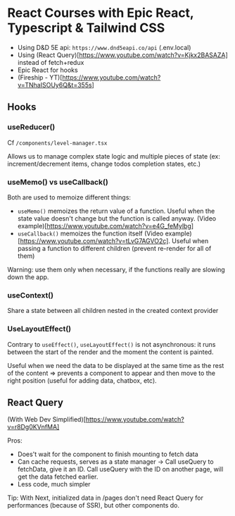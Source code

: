 # React Courses with Epic React, Typescript & Tailwind CSS

- Using D&D 5E api: `https://www.dnd5eapi.co/api` (.env.local)
- Using (React Query)[https://www.youtube.com/watch?v=Kjkx2BASAZA] instead of fetch+redux
- Epic React for hooks
- (Fireship - YT)[https://www.youtube.com/watch?v=TNhaISOUy6Q&t=355s]

## Hooks

### useReducer()

Cf `/components/level-manager.tsx`

Allows us to manage complex state logic and multiple pieces of state (ex: increment/decrement items, change todos completion states, etc.)

### useMemo() vs useCallback()

Both are used to memoize different things:

- `useMemo()` memoizes the return value of a function. Useful when the state value doesn't change but the function is called anyway. (Video example)[https://www.youtube.com/watch?v=e4G_feMylbg]
- `useCallback()` memoizes the function itself (Video example)[https://www.youtube.com/watch?v=tLvG7AGVO2c]. Useful when passing a function to different children (prevent re-render for all of them)

Warning: use them only when necessary, if the functions really are slowing down the app.

### useContext()

Share a state between all children nested in the created context provider

### UseLayoutEffect()

Contrary to `useEffect()`, `useLayoutEffect()` is not asynchronous: it runs between the start of the render and the moment the content is painted.

Useful when we need the data to be displayed at the same time as the rest of the content => prevents a component to appear and then move to the right position (useful for adding data, chatbox, etc).

## React Query

(With Web Dev Simplified)[https://www.youtube.com/watch?v=r8Dg0KVnfMA]

Pros:

- Does't wait for the component to finish mounting to fetch data
- Can cache requests, serves as a state manager
  -> Call useQuery to fetchData, give it an ID. Call useQuery with the ID on another page, will get the data fetched earlier.
- Less code, much simpler

Tip: With Next, initialized data in /pages don't need React Query for performances (because of SSR), but other components do.
